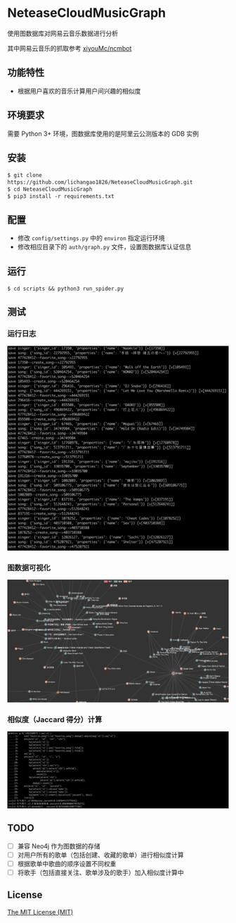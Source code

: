 # NeteaseCloudMusicGraph

使用图数据库对网易云音乐数据进行分析

其中网易云音乐的抓取参考 [xiyouMc/ncmbot](https://github.com/xiyouMc/ncmbot)

## 功能特性

- 根据用户喜欢的音乐计算用户间兴趣的相似度

## 环境要求

需要 Python 3+ 环境，图数据库使用的是阿里云公测版本的 GDB 实例

## 安装

```shell
$ git clone https://github.com/lichangao1826/NeteaseCloudMusicGraph.git
$ cd NeteaseCloudMusicGraph
$ pip3 install -r requirements.txt
```

## 配置

- 修改 `config/settings.py` 中的 `environ` 指定运行环境
- 修改相应目录下的 `auth/graph.py` 文件，设置图数据库认证信息

## 运行

```shell
$ cd scripts && python3 run_spider.py
```

## 测试

### 运行日志

![](./visualization/img/run_log.png)

### 图数据可视化

![](./visualization/img/graph_visualization.png)

### 相似度（Jaccard 得分）计算

![](./visualization/img/similar_user.png)

## TODO

- [ ] 兼容 Neo4j 作为图数据的存储
- [ ] 对用户所有的歌单（包括创建、收藏的歌单）进行相似度计算
- [ ] 根据歌单中歌曲的顺序设置不同权重
- [ ] 将歌手（包括直接关注、歌单涉及的歌手）加入相似度计算中

## License

[The MIT License (MIT)](./LICENSE)